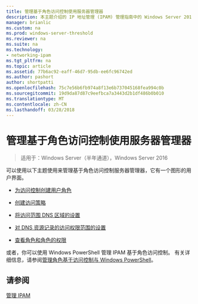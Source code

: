 ```yaml
---
title: 管理基于角色访问控制使用服务器管理器
description: 本主题介绍的 IP 地址管理 (IPAM) 管理指南中的 Windows Server 2016 的一部分。
manager: brianlic
ms.custom: na
ms.prod: windows-server-threshold
ms.reviewer: na
ms.suite: na
ms.technology:
- networking-ipam
ms.tgt_pltfrm: na
ms.topic: article
ms.assetid: 77b6ac92-eaff-46d7-95db-ee6fc96742ed
ms.author: pashort
author: shortpatti
ms.openlocfilehash: 75c7e56b6fb974a8f13e6b737045168fea994c0b
ms.sourcegitcommit: 19d9da87d87c9eefbca7a3443d2b1df486b0b010
ms.translationtype: MT
ms.contentlocale: zh-CN
ms.lasthandoff: 03/28/2018
---
```

# <a name="manage-role-based-access-control-with-server-manager"></a>管理基于角色访问控制使用服务器管理器

>适用于：Windows Server（半年通道），Windows Server 2016

可以使用以下主题使用来管理基于角色访问控制服务器管理器，它有一个图形的用户界面。  
  
-   [为访问控制创建用户角色](../../technologies/ipam/Create-a-User-Role-for-Access-Control.md)  
  
-   [创建访问策略](../../technologies/ipam/Create-an-Access-Policy.md)  
  
-   [将访问范围 DNS 区域的设置](../../technologies/ipam/Set-Access-Scope-for-a-DNS-Zone.md)
  
-   [对 DNS 资源记录的访问权限范围的设置](../../technologies/ipam/Set-Access-Scope-for-DNS-Resource-Records.md)
  
-   [查看角色和角色的权限](../../technologies/ipam/View-Roles-and-Role-Permissions.md)
  
或者，你可以使用 Windows PowerShell 管理 IPAM 基于角色访问控制。 有关详细信息，请参阅[管理角色基于访问控制与 Windows PowerShell](../../technologies/ipam/Manage-Role-Based-Access-Control-with-Windows-PowerShell.md)。
  
## <a name="see-also"></a>请参阅  
[管理 IPAM](Manage-IPAM.md)  
  


